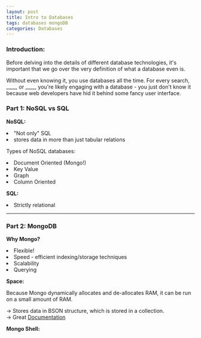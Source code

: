 ```yaml
---
layout: post
title: Intro to Databases
tags: databases mongoDB
categories: Databases
---
```

<h3> Introduction: </h3>

Before delving into the details of different database technologies, it's important that we go over the very definition of what a database even is. 

Without even knowing it, you use databases all the time. For every search, ____, or ____, you're likely engaging with a database - you just don't know it because web developers have hid it behind some fancy user interface. 

<h3> Part 1: NoSQL vs SQL</h3>

<b> NoSQL: </b> 
<li> "Not only" SQL
<li> stores data in more than just tabular relations

Types of NoSQL databases:
<li> Document Oriented (Mongo!)
<li> Key Value
<li> Graph
<li> Column Oriented

<b> SQL: </b>
<li> Strictly relational

------------------------------
<h3> Part 2: MongoDB </h3>

<b> Why Mongo? </b>
<li> Flexible!
<li> Speed - efficient indexing/storage techniques
<li> Scalability
<li> Querying

<b> Space: </b>

Because Mongo dynamically allocates and de-allocates RAM, it can be run on a small amount of RAM. 
<br>

-> Stores data in BSON structure, which is stored in a collection.<br>
-> Great [Documentation]


<b>Mongo Shell:</b>

[Documentation]: http://mongodb.com

